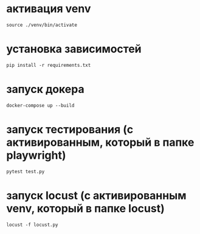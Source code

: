 # активация venv
`source ./venv/bin/activate`
# установка зависимостей
`pip install -r requirements.txt`
# запуск докера
`docker-compose up --build`
# запуск тестирования (c активированным, который в папке playwright)
`pytest test.py`
# запуск locust (c активированным venv, который в папке locust)
`locust -f locust.py`
